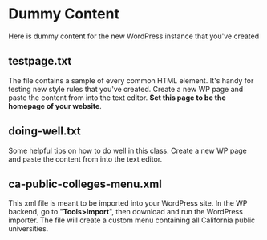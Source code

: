 # Dummy Content

Here is dummy content for the new WordPress instance that you've created

## testpage.txt

The file contains a sample of every common HTML element. It's handy for testing new style rules that you've created. Create a new WP page and paste the content from into the  text editor. __Set this page to be the homepage of your website__.


## doing-well.txt

Some helpful tips on how to do well in this class. Create a new WP page and paste the content from into the text editor.

## ca-public-colleges-menu.xml

This xml file is meant to be imported into your WordPress site. In the WP backend, go to "__Tools>Import__", then download and run the WordPress importer. The file will create a custom menu containing all California public universities.